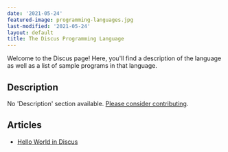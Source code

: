 ```yaml
---
date: '2021-05-24'
featured-image: programming-languages.jpg
last-modified: '2021-05-24'
layout: default
title: The Discus Programming Language
---
```


Welcome to the Discus page! Here, you'll find a description of the language as well as a list of sample programs in that language.

## Description

No 'Description' section available. [Please consider contributing](https://github.com/TheRenegadeCoder/sample-programs-website).

## Articles

- [Hello World in Discus](https://sampleprograms.io/projects/hello-world/discus)